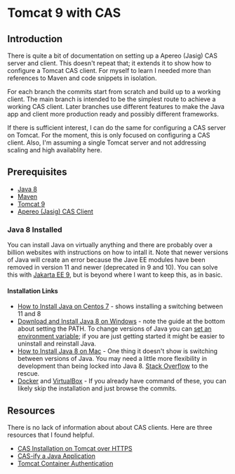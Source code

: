 # Tomcat 9 with CAS

## Introduction
There is quite a bit of documentation on setting up a Apereo (Jasig) CAS server and client. This doesn't repeat that; it extends it to show how to configure a Tomcat CAS client. For myself to learn I needed more than references to Maven and code snippets in isolation.

For each branch the commits start from scratch and build up to a working client. The main branch is intended to be the simplest route to achieve a working CAS client. Later branches use different features to make the Java app and client more production ready and possibly different frameworks.

If there is sufficient interest, I can do the same for configuring a CAS server on Tomcat. For the moment, this is only focused on configuring a CAS client. Also, I'm assuming a single Tomcat server and not addressing scaling and high availablity here.

## Prerequisites
- [Java 8](https://www.oracle.com/java/technologies/javase/javase-jdk8-downloads.html)
- [Maven](https://maven.apache.org/download.cgi)
- [Tomcat 9](https://tomcat.apache.org/download-90.cgi)
- [Apereo (Jasig) CAS Client](https://github.com/apereo/java-cas-client)
### Java 8 Installed
You can install Java on virtually anything and there are probably over a billion websites with instructions on how to intall it. Note that newer versions of Java will create an error because the Jave EE modules have been removed in version 11 and newer (deprecated in 9 and 10). You can solve this with [Jakarta EE 9](https://stackoverflow.com/questions/52502189/java-11-package-javax-xml-bind-does-not-exist), but is beyond where I want to keep this, as in basic.
#### Installation Links
- [How to Install Java on Centos 7](https://linuxize.com/post/install-java-on-centos-7/) - shows installing a switching between 11 and 8
- [Download and Install Java 8 on Windows](https://www.codejava.net/java-se/download-and-install-java-8-on-windows) - note the guide at the bottom about setting the PATH. To change versions of Java you can [set an environment variable](https://bryantson.medium.com/changing-default-java-version-in-microsoft-windows-674f2d6d0955); if you are just getting started it might be easier to uninstall and reinstall Java.
- [How to Install Java 8 on Mac](https://java.tutorials24x7.com/blog/how-to-install-java-8-on-mac) - One thing it doesn't show is switching between versions of Java. You may need a little more flexibility in development than being locked into Java 8. [Stack Overflow](https://stackoverflow.com/questions/21964709/how-to-set-or-change-the-default-java-jdk-version-on-os-x) to the rescue.
- [Docker](https://hub.docker.com/r/bitnami/java/) and [VirtualBox](https://app.vagrantup.com/boxes/search?order=desc&page=1&provider=&q=java+8&sort=created&utf8=%E2%9C%93) - If you already have command of these, you can likely skip the installation and just browse the commits.

## Resources
There is no lack of information about about CAS clients. Here are three resources that I found helpful.
- [CAS Installation on Tomcat over HTTPS](https://ktree.com/blog/cas-installation-on-tomcat-over-https.html)
- [CAS-ify a Java Application](https://cuit.columbia.edu/cas-authentication/java)
- [Tomcat Container Authentication](https://apereo.atlassian.net/wiki/spaces/CASC/pages/103252615/Tomcat+Container+Authentication?showComments=true&showCommentArea=true)